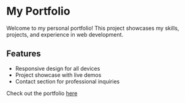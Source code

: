 # My Portfolio

Welcome to my personal portfolio! This project showcases my skills, projects, and experience in web development.

## Features
- Responsive design for all devices
- Project showcase with live demos
- Contact section for professional inquiries


Check out the portfolio [here](https://rishitportfolio.netlify.app/) 
